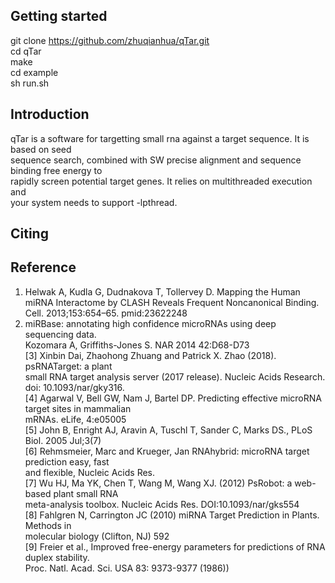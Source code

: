 ## Getting started
  
git clone https://github.com/zhuqianhua/qTar.git <br>
cd qTar <br>
make<br>
cd example<br>
sh run.sh<br>
  
## Introduction

qTar is a software for targetting small rna against a target sequence. It is based on seed <br>
sequence search, combined with SW precise alignment and sequence binding free energy to <br>
rapidly screen potential target genes. It relies on multithreaded execution and <br>
your system needs to support -lpthread. <br>

## Citing


## Reference

1. Helwak A, Kudla G, Dudnakova T, Tollervey D. Mapping the Human miRNA Interactome by CLASH Reveals Frequent Noncanonical Binding. Cell. 2013;153:654–65. pmid:23622248    
2. miRBase: annotating high confidence microRNAs using deep sequencing data. <br>
Kozomara A, Griffiths-Jones S. NAR 2014 42:D68-D73 <br>
[3] Xinbin Dai, Zhaohong Zhuang and Patrick X. Zhao (2018). psRNATarget: a plant  <br>
      small RNA target analysis server (2017 release). Nucleic Acids Research. doi: 10.1093/nar/gky316. <br>
[4] Agarwal V, Bell GW, Nam J, Bartel DP. Predicting effective microRNA target sites in mammalian  <br>
      mRNAs. eLife, 4:e05005 <br>
[5] John B, Enright AJ, Aravin A, Tuschl T, Sander C, Marks DS., PLoS Biol. 2005 Jul;3(7) <br>
[6] Rehmsmeier, Marc and Krueger, Jan RNAhybrid: microRNA target prediction easy, fast  <br>
      and flexible, Nucleic Acids Res. <br>
[7] Wu HJ, Ma YK, Chen T, Wang M, Wang XJ. (2012) PsRobot: a web-based plant small RNA  <br>
      meta-analysis toolbox. Nucleic Acids Res. DOI:10.1093/nar/gks554 <br>
[8] Fahlgren N, Carrington JC (2010) miRNA Target Prediction in Plants. Methods in  <br>
      molecular biology (Clifton, NJ) 592 <br>
[9] Freier et al., Improved free-energy parameters for predictions of RNA duplex stability.  <br>
      Proc. Natl. Acad. Sci. USA 83: 9373-9377 (1986)) <br>
